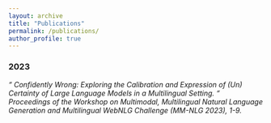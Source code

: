 ```yaml
---
layout: archive
title: "Publications"
permalink: /publications/
author_profile: true
---
```


### 2023 ###
*“ Confidently Wrong: Exploring the Calibration and Expression of (Un) Certainty
of Large Language Models in a Multilingual Setting. “ Proceedings of the Workshop on Multimodal,
Multilingual Natural Language Generation and Multilingual WebNLG Challenge (MM-NLG 2023), 1-9.*



